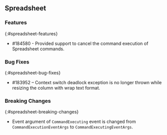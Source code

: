 ## Spreadsheet

### Features
{:#spreadsheet-features}

* \#184580 - Provided support to cancel the command execution of Spreadsheet commands.

### Bug Fixes
{:#spreadsheet-bug-fixes}

*  \#183952 – Context switch deadlock exception is no longer thrown while resizing the column with wrap text format.

### Breaking Changes
{:#spreadsheet-breaking-changes}

* Event argument of `CommandExecuting` event is changed from `CommandExecutionEventArgs` to `CommandExecutingEventArgs`.

